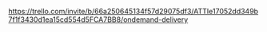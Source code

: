 https://trello.com/invite/b/66a250645134f57d29075df3/ATTIe17052dd349b7f1f3430d1ea15cd554d5FCA7BB8/ondemand-delivery
